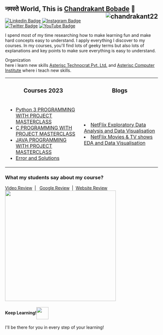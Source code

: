 <!--<img src="https://64.media.tumblr.com/005e37a86478a9c92da7d4d3d7464b40/2bd29f0062317531-b1/s400x600/c7edc142895bc810339223dfddf2aa57ced0c32b.gif" width="900"/>-->

## नमस्ते World, This is <a href="https://asterisc.in/chandrakant/">Chandrakant Bobade</a> 👋 <img src="https://komarev.com/ghpvc/?username=chandrakant22&label=Profile%20views&color=0e75b6&style=flat" align="right" alt="chandrakant22" />

[![Linkedin Badge](https://img.shields.io/badge/-chandrakant22-blue?style=flat&logo=Linkedin&logoColor=white&link=https://www.linkedin.com/in/chandrakant22/)](https://www.linkedin.com/in/chandrakant22/) [![Instagram Badge](https://img.shields.io/badge/-@chandrakant22-purple?style=flat&logo=instagram&logoColor=white&link=https://instagram.com/chandrakant22/)](https://instagram.com/chandrakant22) [![Twitter Badge](https://img.shields.io/badge/-@chandrakant22-1ca0f1?style=flat-square&labelColor=1ca0f1&logo=twitter&logoColor=white&link=https://twitter.com/chandrakant_22)](https://twitter.com/chandrakant_22) [![YouTube Badge](https://img.shields.io/badge/-@CHANDRAKANT22-c4302b?style=flat-square&labelColor=c4302b&logo=youtube&logoColor=white&link=https://www.youtube.com/channel/UC3nPrwX-1PimRT7qafhkvrA)](https://www.youtube.com/channel/UC3nPrwX-1PimRT7qafhkvrA)
<!--[![Website Badge](https://img.shields.io/badge/-chandrakant.in-47CCCC?style=flat&logo=Google-Chrome&logoColor=white&link=https://asterisc.in/chandrakant/)](https://asterisc.in/chandrakant/)-->



I spend most of my time researching how to make learning fun and make hard concepts easy to understand. I apply everything I discover to my courses. In my courses, you'll find lots of geeky terms but also lots of explanations and key points to make sure everything is easy to understand.

Organization<br/>
here i learn new skills 
<a href="http://www.technocrat.asterisc.in/">Asterisc Technocrat Pvt. Ltd.</a> and 
<a href="https://asterisc.in/">Asterisc Computer Institute</a> where i teach new skills.


<table>
<tr>
 <th>
 <h3>Courses 2023</h3>
 </th>
<th>
<h3>Blogs</h3>
</th>
</tr>

<tr>

 <td width="50%">
 <ul>
<li><a href="https://youtube.com/playlist?list=PLuzT-U16VgbthU06HkjXkcSK3_3GTfHtC">Python 3 PROGRAMMING WITH PROJECT MASTERCLASS</a></br></li>
<li><a href="https://youtu.be/D-z2KLrKTME">C PROGRAMMING WITH PROJECT MASTERCLASS</a></br></li>
<li><a href="https://youtube.com/playlist?list=PLuzT-U16VgbtzHYXHZJphKwPlRf4M12lV">JAVA PROGRAMMING WITH PROJECT MASTERCLASS</a></br></li>
<li><a href="https://youtube.com/playlist?list=PLuzT-U16VgbtgfzWUc9lD7uKw3Kfg4udW">Error and Solutions</a></br></li>
 </td>
 
 <td width="50%">
<li><a href="https://github.com/chandrakant22/NetFlix-Exploratory-Data-Analysis-and-Data-Visualisation">NetFlix Exploratory Data Analysis and Data Visualisation
</a></br></li>
<li><a href="https://github.com/chandrakant22/NetFlix-Movies-and-TV-shows-EDA-and-Data-Visualisation/">NetFlix Movies & TV shows EDA and Data Visualisation
</a></br></li>
 </td>
 
</tr>
</table>
 
 
 
 
 <!--
<h3>Courses 2022</h3>
<a href="https://youtube.com/playlist?list=PLuzT-U16VgbthU06HkjXkcSK3_3GTfHtC">Python 3 PROGRAMMING WITH PROJECT MASTERCLASS</a></br>
<a href="https://youtu.be/D-z2KLrKTME">C PROGRAMMING WITH PROJECT MASTERCLASS</a></br>
<a href="https://youtube.com/playlist?list=PLuzT-U16VgbtzHYXHZJphKwPlRf4M12lV">JAVA PROGRAMMING WITH PROJECT MASTERCLASS</a></br>
<a href="https://youtube.com/playlist?list=PLuzT-U16VgbtgfzWUc9lD7uKw3Kfg4udW">Error and Solutions</a></br></br>
-->

<h3>What my students say about my course?</h3>
<a href="https://youtube.com/playlist?list=PLuzT-U16Vgbta9Fi_DuwS-jpyjEXyAk4p">Video Review</a> &nbsp;| &nbsp;
<a href="https://g.page/asterisc-computer?share">Google Review</a> &nbsp;|&nbsp;
<a href="https://asterisc.in/testimonials/">Website Review</a>
<img src="https://64.media.tumblr.com/005e37a86478a9c92da7d4d3d7464b40/2bd29f0062317531-b1/s400x600/c7edc142895bc810339223dfddf2aa57ced0c32b.gif" width="365"/>

<h4>Keep Learning!<img align="center" src="https://media.giphy.com/media/McDxBilGiX2WaT1YLQ/giphy.gif" height="40" width="" /></h4> I'll be there for you in every step of your learning!


 <!--## 🔥 Visitor Count 
 ![Visitor Count](https://profile-counter.glitch.me/{chandrakant22}/count.svg)-->
